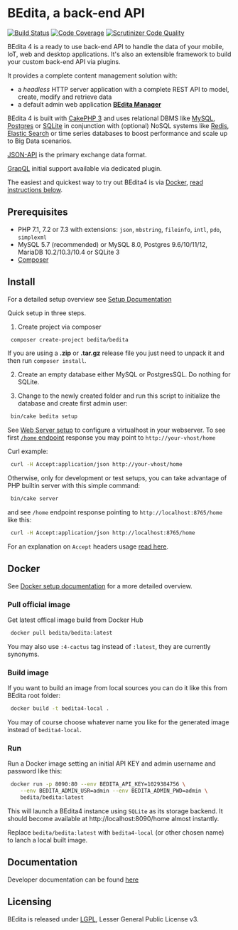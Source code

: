 # BEdita, a back-end API

[![Build Status](https://travis-ci.org/bedita/bedita.svg?branch=4-cactus)](https://travis-ci.org/bedita/bedita)
[![Code Coverage](https://codecov.io/gh/bedita/bedita/branch/4-cactus/graph/badge.svg)](https://codecov.io/gh/bedita/bedita/branch/4-cactus)
[![Scrutinizer Code Quality](https://scrutinizer-ci.com/g/bedita/bedita/badges/quality-score.png?b=4-cactus)](https://scrutinizer-ci.com/g/bedita/bedita/?branch=4-cactus)

BEdita 4 is a ready to use back-end API to handle the data of your mobile, IoT, web and desktop applications.
It's also an extensible framework to build your custom back-end API via plugins.

It provides a complete content management solution with:

* a _headless_ HTTP server application with a complete REST API to model, create, modify and retrieve data
* a default admin web application **[BEdita Manager](https://github.com/bedita/manager)**

BEdita 4 is built with [CakePHP 3](http://cakephp.org) and uses relational DBMS like [MySQL](http://www.mysql.com),
[Postgres](https://www.postgresql.org) or [SQLite](http://sqlite.com) in conjunction with (optional) NoSQL systems like [Redis](http://redis.io/), [Elastic Search](https://www.elastic.co/) or time series databases to boost performance and scale up to Big Data scenarios.

[JSON-API](http://jsonapi.org) is the primary exchange data format.

[GrapQL](http://graphql.org) initial support available via dedicated plugin.

The easiest and quickest way to try out BEdita4 is via [Docker](https://www.docker.com), [read instructions below](#docker).

## Prerequisites

* PHP 7.1, 7.2 or 7.3 with extensions: `json`, `mbstring`, `fileinfo`, `intl`, `pdo`, `simplexml`
* MySQL 5.7 (recommended) or MySQL 8.0, Postgres 9.6/10/11/12, MariaDB 10.2/10.3/10.4 or SQLite 3
* [Composer](https://getcomposer.org/doc/00-intro.md#installation-linux-unix-osx)

## Install

For a detailed setup overview see [Setup Documentation](https://docs.bedita.net/en/latest/setup.html)

Quick setup in three steps.

01. Create project via composer

 ```bash
  composer create-project bedita/bedita
 ```

 If you are using a **.zip** or **.tar.gz** release file you just need to unpack it and then run ``composer install``.

02. Create an empty database either MySQL or PostgresSQL. Do nothing for SQLite.

02. Change to the newly created folder and run this script to initialize the database and create first admin user:

```bash
 bin/cake bedita setup
```

See [Web Server setup](https://docs.bedita.net/en/latest/setup.html#web-server)
to configure a virtualhost in your webserver.
To see first [`/home` endpoint](https://docs.bedita.net/en/latest/endpoints/home.html) response you may point to `http://your-vhost/home`

Curl example:

```bash
 curl -H Accept:application/json http://your-vhost/home
```

Otherwise, only for development or test setups, you can take advantage of PHP builtin server with this simple command:

```bash
 bin/cake server
```

and see `/home` endpoint response pointing to `http://localhost:8765/home` like this:

```bash
 curl -H Accept:application/json http://localhost:8765/home
```

For an explanation on `Accept` headers usage [read here](https://docs.bedita.net/en/latest/endpoints/intro.html#headers).

## Docker

See [Docker setup documentation](https://docs.bedita.net/en/latest/setup.html#setup-docker) for a more detailed overview.

### Pull official image

Get latest offical image build from Docker Hub

```bash
 docker pull bedita/bedita:latest
```

You may also use `:4-cactus` tag instead of `:latest`, they are currently synonyms.

### Build image

If you want to build an image from local sources you can do it like this from BEdita root folder:

```bash
 docker build -t bedita4-local .
```

You may of course choose whatever name you like for the generated image instead of `bedita4-local`.

### Run

Run a Docker image setting an initial API KEY and admin username and password like this:

```bash
 docker run -p 8090:80 --env BEDITA_API_KEY=1029384756 \
    --env BEDITA_ADMIN_USR=admin --env BEDITA_ADMIN_PWD=admin \
    bedita/bedita:latest
```

This will launch a BEdita4 instance using `SQLite` as its storage backend. It should become available at http://localhost:8090/home almost instantly.

Replace `bedita/bedita:latest` with `bedita4-local` (or other chosen name) to lanch a local built image.

## Documentation

Developer documentation can be found [here](https://docs.bedita.net)

## Licensing

BEdita is released under [LGPL](/bedita/bedita/blob/master/LICENSE.LGPL), Lesser General Public License v3.
